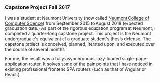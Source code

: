 ### Capstone Project Fall 2017

I was a student at Neumont University (now called [Neumont College of Computer Science][neumont])
from September 2015 to August 2018 (expected graduation date.)
As part of the rigorous education program at Neumont, I completed a quarter-long capstone project.
This project is the Neumont undergraduate's equivalent of a graduate student's thesis defense.
The capstone project is conceived, planned, iterated upon, and executed over the course of several months.

For me, the result was a fully-asynchronous, lazy-loaded single-page-application router.
It solves some of the pain points that I have noticed in existing professional frontend
SPA routers (such as that of Angular or React.)

[neumont]: https://www.neumont.edu/
